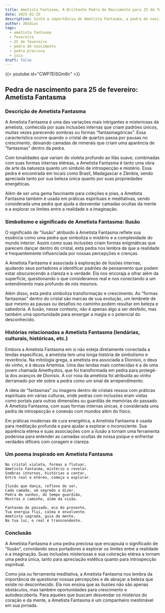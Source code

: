 ```yaml
---
title: Ametista Fantasma, A Brilhante Pedra de Nascimento para 25 de fevereiro
date: 2025-02-25
description: Sinta a importância de Ametista Fantasma, a pedra de nascimento de 25 de fevereiro que simboliza Ilusão. Deixe que sua beleza e significado iluminem seu dia.
author: 365dias
tags:
  - ametista fantasma
  - fevereiro
  - 25 de fevereiro
  - pedra de nascimento
  - pedra preciosa
  - joia
draft: false
---
```


{{< youtube id="CWP7EISGm6c" >}}


## Pedra de nascimento para 25 de fevereiro: Ametista Fantasma

### Descrição de Ametista Fantasma

A Ametista Fantasma é uma das variações mais intrigantes e misteriosas da ametista, conhecida por suas inclusões internas que criam padrões únicos, muitas vezes parecendo sombras ou formas "fantasmagóricas". Essa característica ocorre quando o cristal de quartzo passa por pausas no crescimento, deixando camadas de minerais que criam uma aparência de "fantasmas" dentro da pedra.

Com tonalidades que variam do violeta profundo ao lilás suave, combinadas com suas formas internas etéreas, a Ametista Fantasma é tanto uma obra de arte da natureza quanto um símbolo de introspecção e mistério. Essa pedra é encontrada em locais como Brasil, Madagascar e Zâmbia, sendo apreciada tanto por sua beleza única quanto por suas propriedades energéticas.

Além de ser uma gema fascinante para coleções e joias, a Ametista Fantasma também é usada em práticas espirituais e meditativas, sendo considerada uma pedra que ajuda a desvendar camadas ocultas da mente e a explorar os limites entre a realidade e a imaginação.

### Simbolismo e significado de Ametista Fantasma: Ilusão

O significado de "Ilusão" atribuído à Ametista Fantasma reflete sua essência como uma pedra que simboliza o mistério e a complexidade do mundo interior. Assim como suas inclusões criam formas enigmáticas que parecem dançar dentro do cristal, esta pedra nos lembra de que a realidade é frequentemente influenciada por nossas percepções e crenças.

A Ametista Fantasma é associada à exploração de ilusões internas, ajudando seus portadores a identificar padrões de pensamento que podem estar obscurecendo a clareza e a verdade. Ela nos encoraja a olhar além da superfície, questionando o que consideramos real e nos conectando a um entendimento mais profundo de nós mesmos.

Além disso, esta pedra simboliza transformação e crescimento. As "formas fantasmas" dentro do cristal são marcas de sua evolução, um lembrete de que mesmo as pausas ou desafios no caminho podem resultar em beleza e sabedoria. A ilusão, nesse contexto, não é apenas algo a ser desfeito, mas também uma oportunidade para enxergar a magia e o potencial do desconhecido.

### Histórias relacionadas a Ametista Fantasma (lendárias, culturais, históricas, etc.)

Embora a Ametista Fantasma em si não esteja diretamente conectada a lendas específicas, a ametista tem uma longa história de simbolismo e reverência. Na mitologia grega, a ametista era associada a Dionísio, o deus do vinho, e à deusa Artemisa. Uma das lendas mais conhecidas é a de uma jovem chamada Amethystos, que foi transformada em pedra para protegê-la dos avanços de Dionísio. A cor roxa da ametista foi atribuída ao vinho derramado por ele sobre a pedra como um sinal de arrependimento.

A ideia de "fantasmas" ou imagens dentro de cristais ressoa com práticas espirituais em várias culturas, onde pedras com inclusões eram vistas como portais para outras dimensões ou guardiãs de memórias do passado. A Ametista Fantasma, com suas formas internas únicas, é considerada uma pedra de introspecção e conexão com mundos além do físico.

Em práticas modernas de cura energética, a Ametista Fantasma é usada para meditação profunda e para ajudar a explorar o inconsciente. Sua aparência etérea e suas associações com a ilusão a tornam uma ferramenta poderosa para entender as camadas ocultas de nossa psique e enfrentar verdades difíceis com coragem e clareza.

### Um poema inspirado em Ametista Fantasma

```
No cristal violeta, formas a flutuar,  
Ametista Fantasma, mistério a revelar.  
Sombras internas, histórias a contar,  
Entre real e etéreo, começa o explorar.  

Ilusão que dança, reflexo do ser,  
Cada camada, um segredo a dizer.  
Pedra de sonhos, do tempo guardião,  
Mostras o caminho, além da visão.  

Fantasma do passado, eco do presente,  
Tua energia flui, calma e envolvente.  
Ametista sagrada, guia da mente,  
Na tua luz, o real é transcendente.  
```

### Conclusão

A Ametista Fantasma é uma pedra preciosa que encapsula o significado de "Ilusão", convidando seus portadores a explorar os limites entre a realidade e a imaginação. Suas inclusões misteriosas e sua coloração etérea a tornam uma pedra única, tanto para apreciação estética quanto para introspecção espiritual.

Como joia ou ferramenta meditativa, a Ametista Fantasma nos lembra da importância de questionar nossas percepções e de abraçar a beleza que existe no desconhecido. Ela nos ensina que as ilusões não são apenas obstáculos, mas também oportunidades para crescimento e autodescoberta. Para aqueles que buscam desvendar os mistérios do coração e da mente, a Ametista Fantasma é um companheiro inestimável em sua jornada.